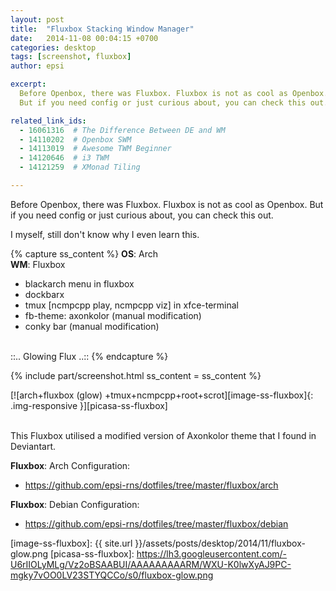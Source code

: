 ```yaml
---
layout: post
title:  "Fluxbox Stacking Window Manager"
date:   2014-11-08 00:04:15 +0700
categories: desktop
tags: [screenshot, fluxbox]
author: epsi

excerpt:
  Before Openbox, there was Fluxbox. Fluxbox is not as cool as Openbox.
  But if you need config or just curious about, you can check this out.

related_link_ids:
  - 16061316  # The Difference Between DE and WM
  - 14110202  # Openbox SWM
  - 14113019  # Awesome TWM Beginner  
  - 14120646  # i3 TWM
  - 14121259  # XMonad Tiling

---
```


Before Openbox, there was Fluxbox. Fluxbox is not as cool as Openbox.
But if you need config or just curious about, you can check this out.

I myself, still don't know why I even learn this.

{% capture ss_content %}
<strong>OS</strong>: Arch<br/>
<strong>WM</strong>: Fluxbox<br/>
  + blackarch menu in fluxbox<br/>
  + dockbarx<br/>
  + tmux [ncmpcpp play, ncmpcpp viz] in xfce-terminal<br/>
  + fb-theme: axonkolor (manual modification)<br/>
  + conky bar (manual modification)<br/>
<br/>
::.. Glowing Flux  ..::
{% endcapture %}

{% include part/screenshot.html ss_content = ss_content %}

[![arch+fluxbox (glow) +tmux+ncmpcpp+root+scrot][image-ss-fluxbox]{: .img-responsive }][picasa-ss-fluxbox]
<br/><br/>

This Fluxbox utilised a modified version of Axonkolor theme that I found in Deviantart.


**Fluxbox**: Arch Configuration:

* <https://github.com/epsi-rns/dotfiles/tree/master/fluxbox/arch>

**Fluxbox**: Debian Configuration:

* <https://github.com/epsi-rns/dotfiles/tree/master/fluxbox/debian>

[//]: <> ( -- -- -- links below -- -- -- )

[image-ss-fluxbox]: {{ site.url }}/assets/posts/desktop/2014/11/fluxbox-glow.png
[picasa-ss-fluxbox]: https://lh3.googleusercontent.com/-U6rIIOLyMLg/Vz2oBSAABUI/AAAAAAAAARM/WXU-K0lwXyAJ9PC-mgky7vOO0LV23STYQCCo/s0/fluxbox-glow.png
